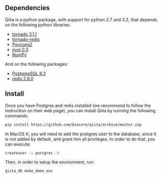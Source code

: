 Dependencies
------------

Qiita is a python package, with support for python 2.7 and 3.2, that depends on the following python libraries:

<!--
* [pgbouncer](http://pgfoundry.org/projects/pgbouncer)
* [IPython](https://github.com/ipython/ipython)
* [QIIME](https://github.com/qiime/qiime)
-->

* [tornado 3.1.1](http://www.tornadoweb.org/en/stable/)
* [tornado-redis](https://pypi.python.org/pypi/tornado-redis)
* [Psycopg2](http://initd.org/psycopg/download/)
* [pyqi 0.3](https://github.com/bipy/pyqi)
* [NumPy](https://github.com/numpy/numpy)

And on the following packages:

* [PostgresSQL 9.3](http://www.postgresql.org/download/)
* [redis 2.8.0](https://pypi.python.org/pypi/redis/)

<!--
* [redis-server](http://redis.io)
-->

Install
-------

Once you have Postgres and redis installed (we recommend to follow the instruction on their web page), you can install Qiita by running the following commands:

```bash
pip install https://github.com/biocore/qiita/archive/master.zip
```

In MacOS X, you will need to add the postgres user to the database, since it is not added by default, and grant him all privileges. In order to do that, you can execute:

```bash
createuser -s postgres -d
```

Then, in order to setup the environment, run:

```bash
qiita_db make_demo_env
```